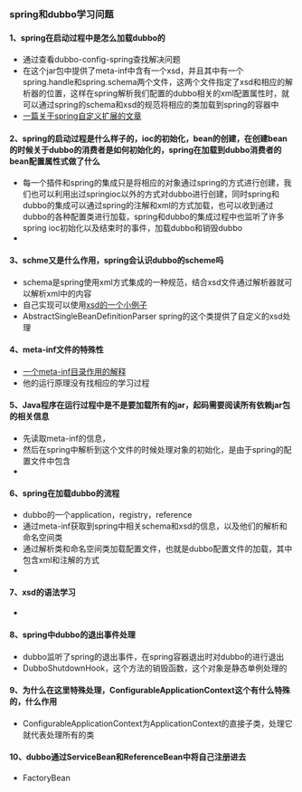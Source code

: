 ### spring和dubbo学习问题

#### 1、spring在启动过程中是怎么加载dubbo的
 - 通过查看dubbo-config-spring查找解决问题
 - 在这个jar包中提供了meta-inf中含有一个xsd，并且其中有一个spring.handle和spring.schema两个文件，这两个文件指定了xsd和相应的解析器的位置，这样在spring解析我们配置的dubbo相关的xml配置属性时，就可以通过spring的schema和xsd的规范将相应的类加载到spring的容器中
 - [一篇关于spring自定义扩展的文章](https://blog.csdn.net/zzg1229059735/article/details/82669955)
#### 2、spring的启动过程是什么样子的，ioc的初始化，bean的创建，在创建bean的时候关于dubbo的消费者是如何初始化的，spring在加载到dubbo消费者的bean配置属性式做了什么
 - 每一个插件和spring的集成只是将相应的对象通过spring的方式进行创建，我们也可以利用出过springioc以外的方式对dubbo进行创建，同时spring和dubbo的集成可以通过spring的注解和xml的方式加载，也可以收到通过dubbo的各种配置类进行加载，spring和dubbo的集成过程中也监听了许多spring ioc初始化以及结束时的事件，加载dubbo和销毁dubbo
 -
#### 3、schme又是什么作用，spring会认识dubbo的scheme吗
 - schema是spring使用xml方式集成的一种规范，结合xsd文件通过解析器就可以解析xml中的内容
 - 自己实现可以使用[xsd的一个小例子](https://www.cnblogs.com/eric-lin/p/4968985.html)
 - AbstractSingleBeanDefinitionParser spring的这个类提供了自定义的xsd处理
#### 4、meta-inf文件的特殊性
 - [一个meta-inf目录作用的解释](http://blog.sina.com.cn/s/blog_9075354e0101kc37.html)
 - 他的运行原理没有找相应的学习过程
#### 5、Java程序在运行过程中是不是要加载所有的jar，起码需要阅读所有依赖jar包的相关信息
 - 先读取meta-inf的信息，
 - 然后在spring中解析到这个文件的时候处理对象的初始化，是由于spring的配置文件中包含
 -
#### 6、spring在加载dubbo的流程
 - dubbo的一个application，registry，reference
 - 通过meta-inf获取到spring中相关schema和xsd的信息，以及他们的解析和命名空间类
 - 通过解析类和命名空间类加载配置文件，也就是dubbo配置文件的加载，其中包含xml和注解的方式
 -

#### 7、xsd的语法学习
 -
#### 8、spring中dubbo的退出事件处理
 - dubbo监听了spring的退出事件，在spring容器退出时对dubbo的进行退出
 - DubboShutdownHook，这个方法的销毁函数，这个对象是静态单例处理的
#### 9、为什么在这里特殊处理，ConfigurableApplicationContext这个有什么特殊的，什么作用
 - ConfigurableApplicationContext为ApplicationContext的直接子类，处理它就代表处理所有的类
#### 10、dubbo通过ServiceBean和ReferenceBean中将自己注册进去
 - FactoryBean
